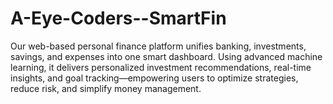 # A-Eye-Coders--SmartFin
Our web-based personal finance platform unifies banking, investments, savings, and expenses into one smart dashboard. Using advanced machine learning, it delivers personalized investment recommendations, real-time insights, and goal tracking—empowering users to optimize strategies, reduce risk, and simplify money management.
